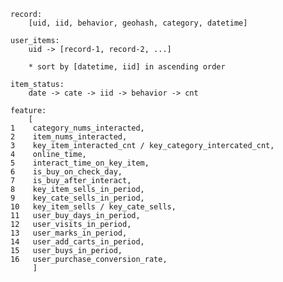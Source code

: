 	record:
		[uid, iid, behavior, geohash, category, datetime]	
		
	user_items:
		uid -> [record-1, record-2, ...]
		
		* sort by [datetime, iid] in ascending order
	
	item_status:
		date -> cate -> iid -> behavior -> cnt
		
	feature:
	 	[
	1	 category_nums_interacted,
	2	 item_nums_interacted,
	3	 key_item_interacted_cnt / key_category_intercated_cnt,
	4	 online_time,
	5	 interact_time_on_key_item,
	6	 is_buy_on_check_day,
	7	 is_buy_after_interact,
	8	 key_item_sells_in_period,
	9	 key_cate_sells_in_period,
	10	 key_item_sells / key_cate_sells,
	11	 user_buy_days_in_period,
	12	 user_visits_in_period,
	13	 user_marks_in_period,
	14	 user_add_carts_in_period,
	15	 user_buys_in_period,
	16	 user_purchase_conversion_rate,
		 ]
